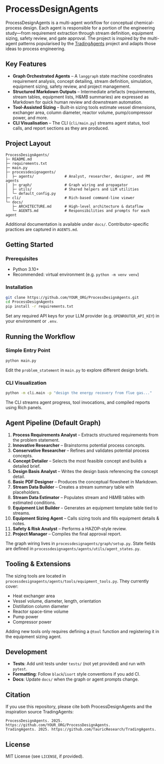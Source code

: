 # ProcessDesignAgents

ProcessDesignAgents is a multi-agent workflow for conceptual chemical-process design. Each agent is responsible for a portion of the engineering study—from requirement extraction through stream definition, equipment sizing, safety review, and gate approval. The project is inspired by the multi-agent patterns popularised by the [TradingAgents](https://github.com/TauricResearch/TradingAgents) project and adapts those ideas to process engineering.

## Key Features

- **Graph Orchestrated Agents** – A `langgraph` state machine coordinates requirement analysis, concept detailing, stream definition, simulation, equipment sizing, safety review, and project management.
- **Structured Markdown Outputs** – Intermediate artefacts (requirements, stream tables, equipment lists, H&MB summaries) are expressed as Markdown for quick human review and downstream automation.
- **Tool-Assisted Sizing** – Built‑in sizing tools estimate vessel dimensions, exchanger area, column diameter, reactor volume, pump/compressor power, and more.
- **CLI Visualisation** – The CLI (`cli/main.py`) streams agent status, tool calls, and report sections as they are produced.

## Project Layout

```
ProcessDesignAgents/
├─ README.md
├─ requirements.txt
├─ main.py
├─ processdesignagents/
│  ├─ agents/              # Analyst, researcher, designer, and PM agents
│  ├─ graph/               # Graph wiring and propagator
│  ├─ utils/               # Shared helpers and LLM utilities
│  └─ default_config.py
├─ cli/                    # Rich-based command-line viewer
└─ docs/
   ├─ ARCHITECTURE.md      # High-level architecture & dataflow
   └─ AGENTS.md            # Responsibilities and prompts for each agent
```

Additional documentation is available under `docs/`. Contributor-specific practices are captured in `AGENTS.md`.

## Getting Started

### Prerequisites

- Python 3.10+
- Recommended: virtual environment (e.g. `python -m venv venv`)

### Installation

```bash
git clone https://github.com/YOUR_ORG/ProcessDesignAgents.git
cd ProcessDesignAgents
pip install -r requirements.txt
```

Set any required API keys for your LLM provider (e.g. `OPENROUTER_API_KEY`) in your environment or `.env`.

## Running the Workflow

### Simple Entry Point

```bash
python main.py
```

Edit the `problem_statement` in `main.py` to explore different design briefs.

### CLI Visualization

```bash
python -m cli.main -p "design the energy recovery from flue gas..."
```

The CLI streams agent progress, tool invocations, and compiled reports using Rich panels.

## Agent Pipeline (Default Graph)

1. **Process Requirements Analyst** – Extracts structured requirements from the problem statement.
2. **Innovative Researcher** – Brainstorms potential process concepts.
3. **Conservative Researcher** – Refines and validates potential process concepts.
4. **Concept Detailer** – Selects the most feasible concept and builds a detailed brief.
5. **Design Basis Analyst** – Writes the design basis referencing the concept detail.
6. **Basic PDF Designer** – Produces the conceptual flowsheet in Markdown.
7. **Stream Data Builder** – Creates a stream summary table with placeholders.
8. **Stream Data Estimator** – Populates stream and H&MB tables with estimated conditions.
9. **Equipment List Builder** – Generates an equipment template table tied to streams.
10. **Equipment Sizing Agent** – Calls sizing tools and fills equipment details & notes.
11. **Safety & Risk Analyst** – Performs a HAZOP-style review.
12. **Project Manager** – Compiles the final approval report.

The graph wiring lives in `processdesignagents/graph/setup.py`. State fields are defined in `processdesignagents/agents/utils/agent_states.py`.

## Tooling & Extensions

The sizing tools are located in `processdesignagents/agents/tools/equipment_tools.py`. They currently cover:

- Heat exchanger area
- Vessel volume, diameter, length, orientation
- Distillation column diameter
- Reactor space-time volume
- Pump power
- Compressor power

Adding new tools only requires defining a `@tool` function and registering it in the equipment sizing agent.

## Development

- **Tests**: Add unit tests under `tests/` (not yet provided) and run with `pytest`.
- **Formatting**: Follow `black`/`isort` style conventions if you add CI.
- **Docs**: Update `docs/` when the graph or agent prompts change.

## Citation

If you use this repository, please cite both ProcessDesignAgents and the inspiration source TradingAgents:

```
ProcessDesignAgents. 2025. https://github.com/YOUR_ORG/ProcessDesignAgents.
TradingAgents. 2025. https://github.com/TauricResearch/TradingAgents.
```

## License

MIT License (see `LICENSE`, if provided).

